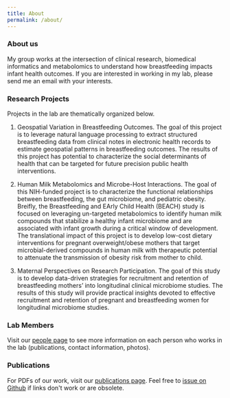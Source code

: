 ```yaml
---
title: About
permalink: /about/
---
```


### About us
My group works at the intersection of clinical research, biomedical informatics and metabolomics to understand how breastfeeding impacts infant health outcomes. If you are interested in working in my lab, please send me an email with your interests.

### Research Projects
Projects in the lab are thematically organized below.   

1) Geospatial Variation in Breastfeeding Outcomes. The goal of this project is to leverage natural language processing to extract structured breastfeeding data from clinical notes in electronic health records to estimate geospatial patterns in breastfeeding outcomes. The results of this project has potential to characterize the social determinants of health that can be targeted for future precision public health interventions. 

2) Human Milk Metabolomics and Microbe-Host Interactions. The goal of this NIH-funded project is to characterize the functional relationships between breastfeeding, the gut microbiome, and pediatric obesity. Breifly, the Breastfeeding and EArly Child Health (BEACH) study is focused on leveraging un-targeted metabolomics to identify human milk compounds that stabilize a healthy infant microbiome and are associated with infant growth during a critical window of development. The translational impact of this project is to develop low-cost dietary interventions for pregnant overweight/obese mothers that target microbial-derived compounds in human milk with therapeutic potential to attenuate the transmission of obesity risk from mother to child. 

3) Maternal Perspectives on Research Participation. The goal of this study is to develop data-driven strategies for recruitment and retention of breastfeeding mothers’ into longitudinal clinical microbiome studies. The results of this study will provide practical insights devoted to effective recruitment and retention of pregnant and breastfeeding women for longitudinal microbiome studies. 

### Lab Members
Visit our [people page](https://lemaslab.github.io//people/) to see more information on each person who works in the lab (publications, contact information, photos).

### Publications

For PDFs of our work, visit our [publications page](https://lemaslab.github.io/publication/). Feel free to [issue on Github](https://lemaslab.github.io//issues) if links don't work or are obsolete. 


